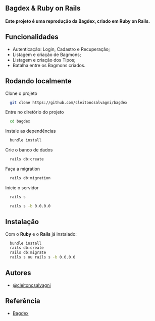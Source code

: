## Bagdex & Ruby on Rails

#### Este projeto é uma reprodução da Bagdex, criado em Ruby on Rails.





## Funcionalidades

- Autenticação: Login, Cadastro e Recuperação;
- Listagem e criação de Bagmons;
- Listagem e criação dos Tipos;
- Batalha entre os Bagmons criados.


## Rodando localmente

Clone o projeto

```bash
  git clone https://github.com/cleitoncsalvagni/bagdex
```

Entre no diretório do projeto

```bash
  cd bagdex
```

Instale as dependências

```bash
  bundle install
```

Crie o banco de dados

```bash
  rails db:create
```

Faça a migration

```bash
  rails db:migration
```

Inicie o servidor

```bash
  rails s
``` 
```bash
  rails s -b 0.0.0.0
```



## Instalação

Com o **Ruby** e o **Rails** já instalado:

```bash
  bundle install
  rails db:create
  rails db:migrate
  rails s ou rails s -b 0.0.0.0
```
    
## Autores

- [@cleitoncsalvagni](https://www.github.com/cleitoncsalvagni)


## Referência

 - [Bagdex](https://bagdex.com.br/)
